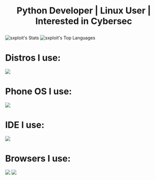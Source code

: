 # <p align="center">Python Developer | Linux User | Interested in Cybersec</p>

![sxploit's Stats](https://github-readme-stats.vercel.app/api?username=sxploit&theme=gruvbox&show_icons=true&hide_border=true&count_private=false) ![sxploit's Top Languages](https://github-readme-stats.vercel.app/api/top-langs/?username=sxploit&theme=gruvbox&show_icons=true&hide_border=true&layout=compact)

# Distros I use: 

<p align="left">
    <img src="https://img.shields.io/badge/Arch_Linux-1793D1?style=for-the-badge&logo=arch-linux&logoColor=white" />
</p>

# Phone OS I use:
<p align="left">
    <img src="https://img.shields.io/badge/Android-3DDC84?style=for-the-badge&logo=android&logoColor=white" />
</p>

# IDE I use:
<p align="left">
    <img src="https://img.shields.io/badge/VSCode-0078D4?style=for-the-badge&logo=visual%20studio%20code&logoColor=white" />
</p>

# Browsers I use:
<p align="left">
    <img src="https://img.shields.io/badge/DuckDuckGo-DE5833?style=for-the-badge&logo=DuckDuckGo&logoColor=white" />
    <img src="https://img.shields.io/badge/Firefox_Browser-FF7139?style=for-the-badge&logo=Firefox-Browser&logoColor=white" />
</p>
